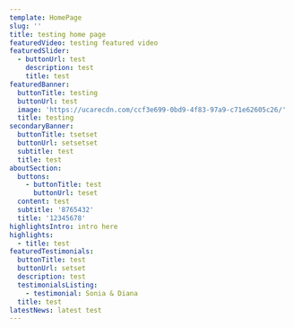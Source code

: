 ```yaml
---
template: HomePage
slug: ''
title: testing home page
featuredVideo: testing featured video
featuredSlider:
  - buttonUrl: test
    description: test
    title: test
featuredBanner:
  buttonTitle: testing
  buttonUrl: test
  image: 'https://ucarecdn.com/ccf3e699-0bd9-4f83-97a9-c71e62605c26/'
  title: testing
secondaryBanner:
  buttonTitle: tsetset
  buttonUrl: setsetset
  subtitle: test
  title: test
aboutSection:
  buttons:
    - buttonTitle: test
      buttonUrl: teset
  content: test
  subtitle: '8765432'
  title: '12345678'
highlightsIntro: intro here
highlights:
  - title: test
featuredTestimonials:
  buttonTitle: test
  buttonUrl: setset
  description: test
  testimonialsListing:
    - testimonial: Sonia & Diana
  title: test
latestNews: latest test
---
```


